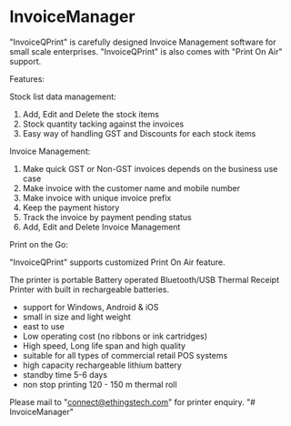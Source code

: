 # InvoiceManager
"InvoiceQPrint" is carefully designed Invoice Management software for small scale enterprises. "InvoiceQPrint" is also comes with "Print On Air" support. 

Features:

Stock list data management:
1. Add, Edit and Delete the stock items
2. Stock quantity tacking against the invoices
3. Easy way of handling GST and Discounts for each stock items

Invoice Management:
1. Make quick GST or Non-GST invoices depends on the business use case
2. Make invoice with the customer name and mobile number
3. Make invoice with unique invoice prefix
4. Keep the payment history
5. Track the invoice by payment pending status
6. Add, Edit and Delete Invoice Management

Print on the Go:

"InvoiceQPrint" supports customized Print On Air feature.

The printer is portable Battery operated Bluetooth/USB Thermal Receipt Printer with built in rechargeable batteries.

- support for Windows, Android & iOS
- small in size and light weight
- east to use 
- Low operating cost (no ribbons or ink cartridges)
- High speed, Long life span and high quality
- suitable for all types of commercial retail POS systems
- high capacity rechargeable lithium battery
- standby time 5-6 days 
- non stop printing 120 - 150 m thermal roll

Please mail to "connect@ethingstech.com" for printer enquiry.
"# InvoiceManager" 
